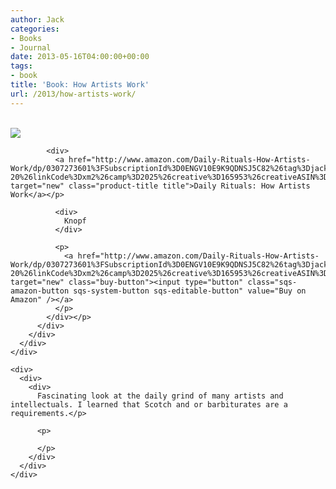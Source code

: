 ```yaml
---
author: Jack
categories:
- Books
- Journal
date: 2013-05-16T04:00:00+00:00
tags:
- book
title: 'Book: How Artists Work'
url: /2013/how-artists-work/
---
```


<div>
  <div>
    <div>
      <div>
        <div>
          <div>
            <div>
              <a href="http://www.amazon.com/Daily-Rituals-How-Artists-Work/dp/0307273601%3FSubscriptionId%3D0ENGV10E9K9QDNSJ5C82%26tag%3Djackbaty-20%26linkCode%3Dxm2%26camp%3D2025%26creative%3D165953%26creativeASIN%3D0307273601" target="new"><br /> <img src="http://ecx.images-amazon.com/images/I/517lOS%2BzzmL.jpg" /><br /> </a>
            </div>
            
            <div>
              <a href="http://www.amazon.com/Daily-Rituals-How-Artists-Work/dp/0307273601%3FSubscriptionId%3D0ENGV10E9K9QDNSJ5C82%26tag%3Djackbaty-20%26linkCode%3Dxm2%26camp%3D2025%26creative%3D165953%26creativeASIN%3D0307273601" target="new" class="product-title title">Daily Rituals: How Artists Work</a></p> 
              
              <div>
                Knopf
              </div>
              
              <p>
                <a href="http://www.amazon.com/Daily-Rituals-How-Artists-Work/dp/0307273601%3FSubscriptionId%3D0ENGV10E9K9QDNSJ5C82%26tag%3Djackbaty-20%26linkCode%3Dxm2%26camp%3D2025%26creative%3D165953%26creativeASIN%3D0307273601" target="new" class="buy-button"><input type="button" class="sqs-amazon-button sqs-system-button sqs-editable-button" value="Buy on Amazon" /></a>
              </p>
            </div></p>
          </div>
        </div>
      </div>
    </div>
    
    <div>
      <div>
        <div>
          Fascinating look at the daily grind of many artists and intellectuals. I learned that Scotch and or barbiturates are a requirements.</p> 
          
          <p>
             
          </p>
        </div>
      </div>
    </div>
  </div>
</div>
